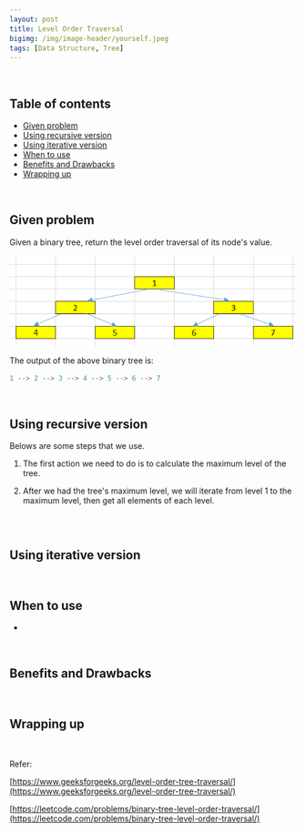```yaml
---
layout: post
title: Level Order Traversal
bigimg: /img/image-header/yourself.jpeg
tags: [Data Structure, Tree]
---
```





<br>

## Table of contents
- [Given problem](#given-problem)
- [Using recursive version](#using-recursive-version)
- [Using iterative version](#using-iterative-version)
- [When to use](#when-to-use)
- [Benefits and Drawbacks](#benefits-and-drawbacks)
- [Wrapping up](#wrapping-up)


<br>

## Given problem

Given a binary tree, return the level order traversal of its node's value.

![](../img/Data-structure/binary-tree/traversal/sample-binary-tree.png)

The output of the above binary tree is:

```java
1 --> 2 --> 3 --> 4 --> 5 --> 6 --> 7
```

<br>

## Using recursive version

Belows are some steps that we use.
1. The first action we need to do is to calculate the maximum level of the tree.

2. After we had the tree's maximum level, we will iterate from level 1 to the maximum level, then get all elements of each level.

```java

```

<br>

## Using iterative version




<br>

## When to use

- 


<br>

## Benefits and Drawbacks




<br>

## Wrapping up




<br>

Refer:

[https://www.geeksforgeeks.org/level-order-tree-traversal/](https://www.geeksforgeeks.org/level-order-tree-traversal/)

[https://leetcode.com/problems/binary-tree-level-order-traversal/](https://leetcode.com/problems/binary-tree-level-order-traversal/)